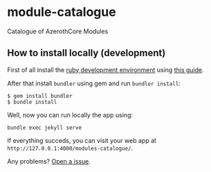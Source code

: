# module-catalogue
Catalogue of AzerothCore Modules


## How to install locally (development)

First of all install the [ruby development environment](https://jekyllrb.com/docs/installation/) using [this guide](https://jekyllrb.com/docs/installation/).

After that install `bundler` using gem and run `bundler install`:
```
$ gem install bundler
$ bundle install
```

Well, now you can run locally the app using:
```
bundle exec jekyll serve
```

If everything succeds, you can visit your web app at `http://127.0.0.1:4000/modules-catalogue/`.

Any problems? [Open a issue](https://github.com/azerothcore/modules-catalogue/issues/new).
